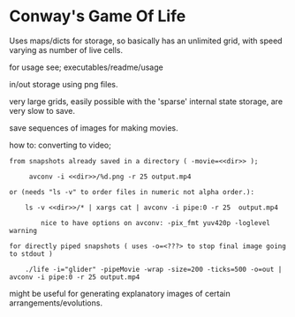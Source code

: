 # Conway's Game Of Life

Uses maps/dicts for storage, so basically has an unlimited grid, with speed varying as number of live cells.

for usage see; executables/readme/usage

in/out storage using png files.

very large grids, easily possible with the 'sparse' internal state storage, are very slow to save.

save sequences of images for making movies. 

how to: converting to video;

	from snapshots already saved in a directory ( -movie=<<dir>> );
		
		 avconv -i <<dir>>/%d.png -r 25 output.mp4
	
	or (needs "ls -v" to order files in numeric not alpha order.): 
	
		ls -v <<dir>>/* | xargs cat | avconv -i pipe:0 -r 25  output.mp4

			nice to have options on avconv: -pix_fmt yuv420p -loglevel warning
			
	for directly piped snapshots ( uses -o=<???> to stop final image going to stdout ) 
	
		./life -i="glider" -pipeMovie -wrap -size=200 -ticks=500 -o=out | avconv -i pipe:0 -r 25 output.mp4


might be useful for generating explanatory images of certain arrangements/evolutions.


